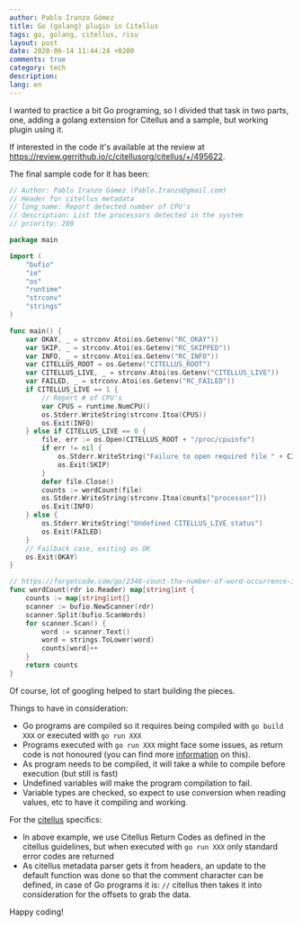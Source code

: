 ```yaml
---
author: Pablo Iranzo Gómez
title: Go (golang) plugin in Citellus
tags: go, golang, citellus, risu
layout: post
date: 2020-06-14 11:44:24 +0200
comments: true
category: tech
description:
lang: en
---
```


I wanted to practice a bit Go programing, so I divided that task in two parts, one, adding a golang extension for Citellus and a sample, but working plugin using it.

If interested in the code it's available at the review at <https://review.gerrithub.io/c/citellusorg/citellus/+/495622>.

The final sample code for it has been:

```go
// Author: Pablo Iranzo Gómez (Pablo.Iranzo@gmail.com)
// Header for citellus metadata
// long_name: Report detected number of CPU's
// description: List the processors detected in the system
// priority: 200

package main

import (
	"bufio"
	"io"
	"os"
	"runtime"
	"strconv"
	"strings"
)

func main() {
	var OKAY, _ = strconv.Atoi(os.Getenv("RC_OKAY"))
	var SKIP, _ = strconv.Atoi(os.Getenv("RC_SKIPPED"))
	var INFO, _ = strconv.Atoi(os.Getenv("RC_INFO"))
	var CITELLUS_ROOT = os.Getenv("CITELLUS_ROOT")
	var CITELLUS_LIVE, _ = strconv.Atoi(os.Getenv("CITELLUS_LIVE"))
	var FAILED, _ = strconv.Atoi(os.Getenv("RC_FAILED"))
	if CITELLUS_LIVE == 1 {
		// Report # of CPU's
		var CPUS = runtime.NumCPU()
		os.Stderr.WriteString(strconv.Itoa(CPUS))
		os.Exit(INFO)
	} else if CITELLUS_LIVE == 0 {
		file, err := os.Open(CITELLUS_ROOT + "/proc/cpuinfo")
		if err != nil {
			os.Stderr.WriteString("Failure to open required file " + CITELLUS_ROOT + "/proc/cpuinfo")
			os.Exit(SKIP)
		}
		defer file.Close()
		counts := wordCount(file)
		os.Stderr.WriteString(strconv.Itoa(counts["processor"]))
		os.Exit(INFO)
	} else {
		os.Stderr.WriteString("Undefined CITELLUS_LIVE status")
		os.Exit(FAILED)
	}
	// Failback case, exiting as OK
	os.Exit(OKAY)
}

// https://forgetcode.com/go/2348-count-the-number-of-word-occurrence-in-given-a-file
func wordCount(rdr io.Reader) map[string]int {
	counts := map[string]int{}
	scanner := bufio.NewScanner(rdr)
	scanner.Split(bufio.ScanWords)
	for scanner.Scan() {
		word := scanner.Text()
		word = strings.ToLower(word)
		counts[word]++
	}
	return counts
}
```

Of course, lot of googling helped to start building the pieces.

Things to have in consideration:

- Go programs are compiled so it requires being compiled with `go build XXX` or executed with `go run XXX`
- Programs executed with `go run XXX` might face some issues, as return code is not honoured (you can find more [information](https://github.com/golang/go/issues/13440) on this).
- As program needs to be compiled, it will take a while to compile before execution (but still is fast)
- Undefined variables will make the program compilation to fail.
- Variable types are checked, so expect to use conversion when reading values, etc to have it compiling and working.

For the [citellus]({tag}citellus) specifics:

- In above example, we use Citellus Return Codes as defined in the citellus guidelines, but when executed with `go run XXX` only standard error codes are returned
- As citellus metadata parser gets it from headers, an update to the default function was done so that the comment character can be defined, in case of Go programs it is: `//` citellus then takes it into consideration for the offsets to grab the data.

Happy coding!
